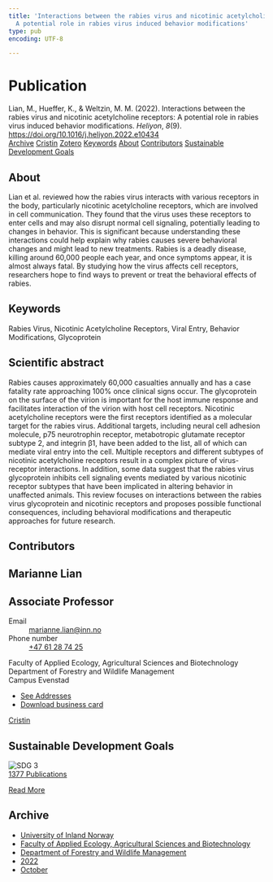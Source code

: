 ```yaml
---
title: 'Interactions between the rabies virus and nicotinic acetylcholine receptors:
  A potential role in rabies virus induced behavior modifications'
type: pub
encoding: UTF-8

---
```

<h1>Publication</h1>
<article id="csl-bib-container-IXLAPQRG" class="csl-bib-container">
  <div class="csl-bib-body"> <div class="csl-entry">Lian, M., Hueffer, K., &#38; Weltzin, M. M. (2022). Interactions between the rabies virus and nicotinic acetylcholine receptors: A potential role in rabies virus induced behavior modifications. <i>Heliyon</i>, <i>8</i>(9). <a href="https://doi.org/10.1016/j.heliyon.2022.e10434">https://doi.org/10.1016/j.heliyon.2022.e10434</a></div> </div>
  <div class="csl-bib-buttons">
    <a href="#taxonomy-article-IXLAPQRG" alt="archive" class="csl-bib-button">Archive</a>
    <a href="https://app.cristin.no/results/show.jsf?id=2064037" alt="Cristin" class="csl-bib-button">Cristin</a>
    <a href="http://zotero.org/groups/5881554/items/IXLAPQRG" alt="Zotero" class="csl-bib-button">Zotero</a>
    <a href="#keywords-article-IXLAPQRG" alt="keywords" class="csl-bib-button">Keywords</a>
    <a href="#about-article-IXLAPQRG" alt="about_pub" class="csl-bib-button">About</a>
    <a href="#contributors-article-IXLAPQRG" alt="contributors" class="csl-bib-button">Contributors</a>
    <a href="#sdg-article-IXLAPQRG" alt="sdg" class="csl-bib-button">Sustainable Development Goals</a>
  </div>
  <div id="csl-bib-meta-container-IXLAPQRG"></div>
</article>
<div id="csl-bib-meta-IXLAPQRG" class="csl-bib-meta">
  <article id="about-article-IXLAPQRG" class="about_pub-article">
    <h1>About</h1>
    Lian et al. reviewed how the rabies virus interacts with various receptors in the body, particularly nicotinic acetylcholine receptors, which are involved in cell communication. They found that the virus uses these receptors to enter cells and may also disrupt normal cell signaling, potentially leading to changes in behavior. This is significant because understanding these interactions could help explain why rabies causes severe behavioral changes and might lead to new treatments. Rabies is a deadly disease, killing around 60,000 people each year, and once symptoms appear, it is almost always fatal. By studying how the virus affects cell receptors, researchers hope to find ways to prevent or treat the behavioral effects of rabies.
  </article>
  <article id="keywords-article-IXLAPQRG" class="keywords-article">
    <h1>Keywords</h1>
    Rabies Virus, Nicotinic Acetylcholine Receptors, Viral Entry, Behavior Modifications, Glycoprotein
  </article>
  <article id="abstract-article-IXLAPQRG" class="abstract-article">
    <h1>Scientific abstract</h1>
    Rabies causes approximately 60,000 casualties annually and has a case fatality rate approaching 100% once clinical signs occur. The glycoprotein on the surface of the virion is important for the host immune response and facilitates interaction of the virion with host cell receptors. Nicotinic acetylcholine receptors were the first receptors identified as a molecular target for the rabies virus. Additional targets, including neural cell adhesion molecule, p75 neurotrophin receptor, metabotropic glutamate receptor subtype 2, and integrin β1, have been added to the list, all of which can mediate viral entry into the cell. Multiple receptors and different subtypes of nicotinic acetylcholine receptors result in a complex picture of virus-receptor interactions. In addition, some data suggest that the rabies virus glycoprotein inhibits cell signaling events mediated by various nicotinic receptor subtypes that have been implicated in altering behavior in unaffected animals. This review focuses on interactions between the rabies virus glycoprotein and nicotinic receptors and proposes possible functional consequences, including behavioral modifications and therapeutic approaches for future research.
  </article>
  <article id="contributors-article-IXLAPQRG" class="contributors-article">
    <h1>Contributors</h1>
    <div class="personas"> <div class="vrtx-hinn-person-card"> <div class="photo"> <i class="lar la-user-circle missing-person"></i> </div> <div class="info"> <hgroup><h1>Marianne Lian</h1> <h2>Associate Professor</h2> </hgroup><dl> <dt>Email</dt> <dd> <a href="mailto:marianne.lian@inn.no">marianne.lian@inn.no</a> </dd> <dt>Phone number</dt> <dd><a href="tel:+4761287425"> +47 61 28 74 25 </a></dd> </dl> <p> Faculty of Applied Ecology, Agricultural Sciences and Biotechnology<br> Department of Forestry and Wildlife Management<br> Campus Evenstad </p> <ul class="vrtx-hinn-links"> <li><a href="https://www.inn.no/english/find-an-employee/marianne-lian.html#vrtx-hinn-addresses">See Addresses</a></li> <li><a href="https://www.inn.no/english/find-an-employee/marianne-lian.html?vrtx=vcf">Download business card</a></li> </ul> </div> </div> <a href="https://app.cristin.no/persons/show.jsf?id=583131" alt="Cristin URL" class="personas-cristin">Cristin</a> </div>
  </article>
  <article id="sdg-article-IXLAPQRG" class="sdg-article">
    <h1>Sustainable Development Goals</h1>
    <div class="sdg-container"><div id="sdg3" class="sdg">
        <img src="{{< params subfolder >}}images/sdg/sdg03_en.png" class="image" alt="SDG 3">
        <div class="sdg-overlay">
          <a href="{{< params subfolder >}}en/archive/?sdg=3#archive" class="sdg-publication-count"><span>1377</span> Publications</a>
          <p><a href="https://sdgs.un.org/goals/goal3" class="sdg-read-more">Read More</a></p>
        </div>
      </div></div>
  </article>
  <article id="taxonomy-article-IXLAPQRG" class="taxonomy-article">
    <h1>Archive</h1>
    <ul>
      <li><a href="{{< params subfolder >}}en/archive/?key=3DCRN523">University of Inland Norway</a></li>
      <li><a href="{{< params subfolder >}}en/archive/?key=T77LXH6D">Faculty of Applied Ecology, Agricultural Sciences and Biotechnology</a></li>
      <li><a href="{{< params subfolder >}}en/archive/?key=7TRARPE3">Department of Forestry and Wildlife Management</a></li>
      <li><a href="{{< params subfolder >}}en/archive/?key=H9K9UC39">2022</a></li>
      <li><a href="{{< params subfolder >}}en/archive/?key=D6AN988W">October</a></li>
    </ul>
  </article>
</div>
